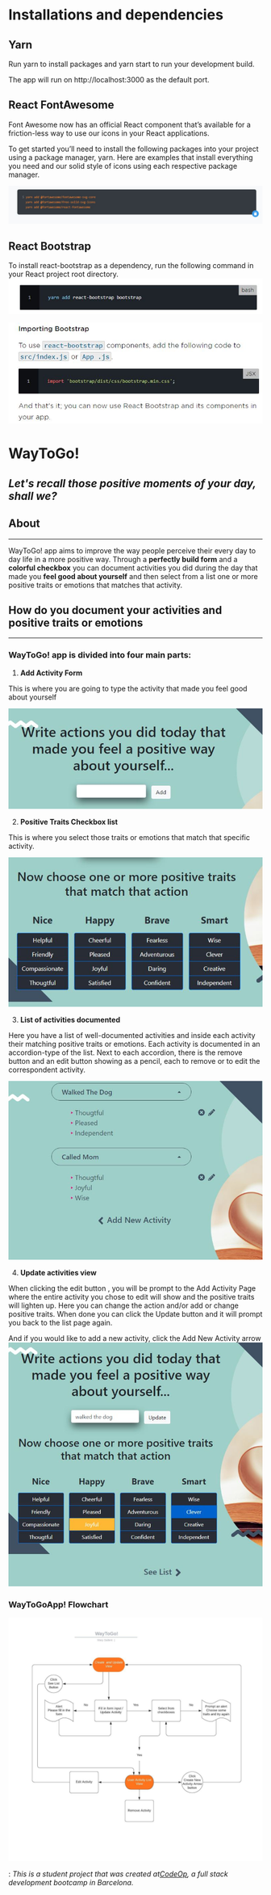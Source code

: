 # Installations and dependencies

## Yarn

Run yarn to install packages and yarn start to run your development build.

The app will run on http://localhost:3000 as the default port.

## React FontAwesome

Font Awesome now has an official React component that’s available for a friction-less way to use our icons in your React applications.

To get started you’ll need to install the following packages into your project using a package manager, yarn. Here are examples that install everything you need and our solid style of icons using each respective package manager.

![alt text](src/images/ReactFontawesome.JPG)

## React Bootstrap

To install react-bootstrap as a dependency, run the following command in your React project root directory.
![alt text](src/images/Bootstrap.JPG)

![alt text](src/images/Bootstrap1.JPG)

# WayToGo!

## _Let's recall those positive moments of your day, shall we?_

## About

---

WayToGo! app aims to improve the way people perceive their every day to day life in a more positive way. Through a **perfectly build form** and a **colorful checkbox** you can document activities you did during the day that made you **feel good about yourself** and then select from a list one or more positive traits or emotions that matches that activity.

## How do you document your activities and positive traits or emotions

---

### WayToGo! app is divided into four main parts:

1. **Add Activity Form**

This is where you are going to type the activity that made you feel good about yourself

![alt text](src/images/firstPart.JPG)

2. **Positive Traits Checkbox list**

This is where you select those traits or emotions that match that specific activity.

![alt text](src/images/secondPart.JPG)

3. **List of activities documented**

Here you have a list of well-documented activities and inside each activity their matching positive traits or emotions. Each activity is documented in an accordion-type of the list. Next to each accordion, there is the remove button and an edit button showing as a pencil, each to remove or to edit the correspondent activity.

![alt text](src/images/thirdPart.JPG)

4. **Update activities view**

When clicking the edit button , you will be prompt to the Add Activity Page where the entire activity you chose to edit will show and the positive traits will lighten up. Here you can change the action and/or add or change positive traits. When done you can click the Update button and it will prompt you back to the list page again.

And if you would like to add a new activity, click the Add New Activity arrow
![alt text](src/images/forthPart.JPG)

### WayToGoApp! Flowchart

![alt text](src/images/waytogoFlowchart.jpeg)

: ​*This is a student project that was created at[CodeOp](http://codeop.tech), a full stack development bootcamp in Barcelona.*
